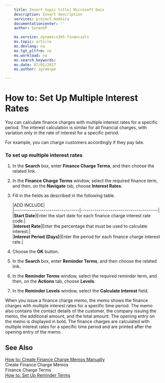 ```yaml
---
    title: Insert topic title| Microsoft Docs
    description: Insert description
    services: project-madeira
    documentationcenter: ''
    author: SorenGP

    ms.service: dynamics365-financials
    ms.topic: article
    ms.devlang: na
    ms.tgt_pltfrm: na
    ms.workload: na
    ms.search.keywords:
    ms.date: 07/01/2017
    ms.author: sgroespe

---
```

# How to: Set Up Multiple Interest Rates
You can calculate finance charges with multiple interest rates for a specific period. The interest calculation is similar for all financial charges, with variation only in the rate of interest for a specific period.  
  
 For example, you can charge customers accordingly if they pay late.  
  
### To set up multiple interest rates  
  
1.  In the **Search** box, enter **Finance Charge Terms**, and then choose the related link.  
  
2.  In the **Finance Charge Terms** window, select the required finance term, and then, on the **Navigate** tab, choose **Interest Rates**.  
  
3.  Fill in the fields as described in the following table.  
  
    |ADD INCLUDE<!--[!INCLUDE[bp_tablefield](../../includes/bp_tabledescription_md.md)]-->|  
    |---------------------------------|---------------------------------------|  
    |**Start Date**|Enter the start date for each finance charge interest rate code.|  
    |**Interest Rate**|Enter the percentage that must be used to calculate interest.|  
    |**Interest Period \(Days\)**|Enter the period for each finance charge interest rate.|  
  
4.  Choose the **OK** button.  
  
5.  In the **Search** box, enter **Reminder Terms**, and then choose the related link.  
  
6.  In the **Reminder Terms** window, select the required reminder term, and then, on the **Actions** tab, choose **Levels**.  
  
7.  In the **Reminder Levels** window, select the **Calculate Interest** field.  
  
 When you issue a finance charge memo, the memo shows the finance charges with multiple interest rates for a specific time period. The memo also contains the contact details of the customer, the company issuing the memo, the additional amount, and the total amount. The opening entry on the memo is displayed in bold. The finance charges are calculated with multiple interest rates for a specific time period and are printed after the opening entry of the memo.  
  
## See Also  
 [How to: Create Finance Charge Memos Manually](../how-to-create-finance-charge-memos-manually.md)   
 Create Finance Charge Memos   
 Finance Charge Terms   
 [How to: Set Up Reminder Terms](../how-to-set-up-reminder-terms.md)